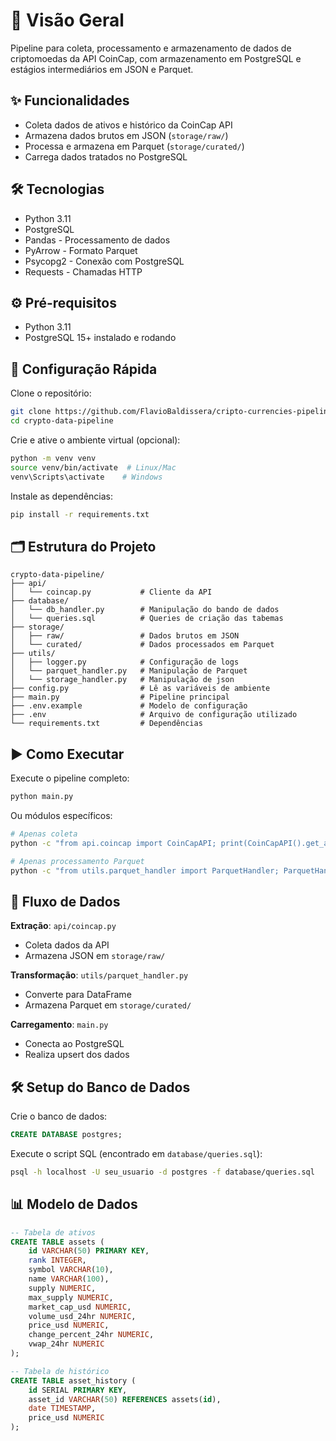 # 📌 Visão Geral

Pipeline para coleta, processamento e armazenamento de dados de criptomoedas da API CoinCap, com armazenamento em PostgreSQL e estágios intermediários em JSON e Parquet.

## ✨ Funcionalidades

- Coleta dados de ativos e histórico da CoinCap API  
- Armazena dados brutos em JSON (`storage/raw/`)  
- Processa e armazena em Parquet (`storage/curated/`)  
- Carrega dados tratados no PostgreSQL 

## 🛠️ Tecnologias

- Python 3.11  
- PostgreSQL  
- Pandas - Processamento de dados  
- PyArrow - Formato Parquet  
- Psycopg2 - Conexão com PostgreSQL  
- Requests - Chamadas HTTP  

## ⚙️ Pré-requisitos

- Python 3.11  
- PostgreSQL 15+ instalado e rodando


## 🚀 Configuração Rápida

Clone o repositório:

```bash
git clone https://github.com/FlavioBaldissera/cripto-currencies-pipeline.git
cd crypto-data-pipeline
```

Crie e ative o ambiente virtual (opcional):

```bash
python -m venv venv
source venv/bin/activate  # Linux/Mac
venv\Scripts\activate    # Windows
```

Instale as dependências:

```bash
pip install -r requirements.txt
```

## 🗂 Estrutura do Projeto

```
crypto-data-pipeline/
├── api/
│   └── coincap.py           # Cliente da API
├── database/
│   └── db_handler.py        # Manipulação do bando de dados
│   └── queries.sql          # Queries de criação das tabemas
├── storage/
│   ├── raw/                 # Dados brutos em JSON
│   └── curated/             # Dados processados em Parquet
├── utils/
│   ├── logger.py            # Configuração de logs
│   └── parquet_handler.py   # Manipulação de Parquet
│   └── storage_handler.py   # Manipulação de json
├── config.py                # Lê as variáveis de ambiente
├── main.py                  # Pipeline principal
├── .env.example             # Modelo de configuração
├── .env             		 # Arquivo de configuração utilizado
└── requirements.txt         # Dependências
```

## ▶️ Como Executar

Execute o pipeline completo:

```bash
python main.py
```

Ou módulos específicos:

```bash
# Apenas coleta
python -c "from api.coincap import CoinCapAPI; print(CoinCapAPI().get_assets())"

# Apenas processamento Parquet
python -c "from utils.parquet_handler import ParquetHandler; ParquetHandler().save_to_parquet(...)"
```

## 🔄 Fluxo de Dados

**Extração**: `api/coincap.py`  
- Coleta dados da API  
- Armazena JSON em `storage/raw/`  

**Transformação**: `utils/parquet_handler.py`  
- Converte para DataFrame  
- Armazena Parquet em `storage/curated/`  

**Carregamento**: `main.py`  
- Conecta ao PostgreSQL  
- Realiza upsert dos dados  

## 🛠️ Setup do Banco de Dados

Crie o banco de dados:

```sql
CREATE DATABASE postgres;
```

Execute o script SQL (encontrado em `database/queries.sql`):

```bash
psql -h localhost -U seu_usuario -d postgres -f database/queries.sql
```

## 📊 Modelo de Dados

```sql
-- Tabela de ativos
CREATE TABLE assets (
    id VARCHAR(50) PRIMARY KEY,
    rank INTEGER,
    symbol VARCHAR(10),
    name VARCHAR(100),
    supply NUMERIC,
    max_supply NUMERIC,
    market_cap_usd NUMERIC,
    volume_usd_24hr NUMERIC,
    price_usd NUMERIC,
    change_percent_24hr NUMERIC,
    vwap_24hr NUMERIC
);

-- Tabela de histórico
CREATE TABLE asset_history (
    id SERIAL PRIMARY KEY,
    asset_id VARCHAR(50) REFERENCES assets(id),
    date TIMESTAMP,
    price_usd NUMERIC
);
```